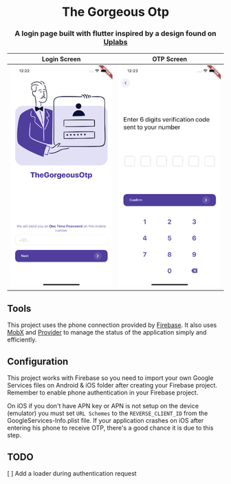 
<h1 align="center">The Gorgeous Otp</h1>

<h3 align="center">
  A login page built with flutter inspired by a design found on 
  <a href="https://www.uplabs.com/posts/app-login-with-otp
"> Uplabs</a>
</h3>

Login Screen        |  OTP Screen
:-------------------------:|:-------------------------:
![Screen 1](./github/screen1.png)  |   ![Screen 2](./github/screen2.png)

## Tools

This project uses the phone connection provided by [Firebase](https://pub.dev/packages/firebase_auth).
It also uses [MobX](https://pub.dev/packages/mobx) and [Provider](https://pub.dev/packages/provider) to manage the status of the application simply and efficiently. 

## Configuration

This project works with Firebase so you need to import your own Google Services files on Android & iOS folder after creating your Firebase project. Remember to enable phone authentication in your Firebase project.

On iOS if you don't have APN key or APN is not setup on the device (emulator) you must set `URL Schemes` to the `REVERSE_CLIENT_ID` from the GoogleServices-Info.plist file. If your application crashes on iOS after entering his phone to receive OTP, there's a good chance it is due to this step.

## TODO

[ ] Add a loader during authentication request